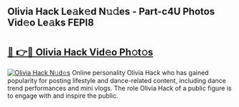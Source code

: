 ## Olivia Hack Le𝚊k𝚎d N𝚞𝚍es - Part-c4U Photos Vid𝚎o Le𝚊ks FEPI8

# <h2><a href="http://fbegwg9.evod.top/?m=Olivia+Hack">🔗 👉🔴 Olivia Hack Vid𝚎o Ph𝚘t𝚘s</a></h2>

[![Olivia Hack N𝚞d𝚎s](https://i.imgur.com/8V9OHl7.gif)](http://fbegwg9.evod.top/?m=Olivia+Hack)
Online personality Olivia Hack who has gained popularity for posting lifestyle and dance-related content, including dance trend performances and mini vlogs. The role Olivia Hack of a public figure is to engage with and inspire the public. 
